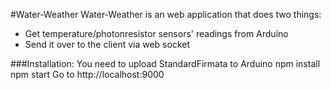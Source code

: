 #Water-Weather
Water-Weather is an web application that does two things:
- Get temperature/photonresistor sensors' readings from Arduino
- Send it over to the client via web socket

###Installation:
	You need to upload StandardFirmata to Arduino
	npm install
	npm start
	Go to http://localhost:9000

	
